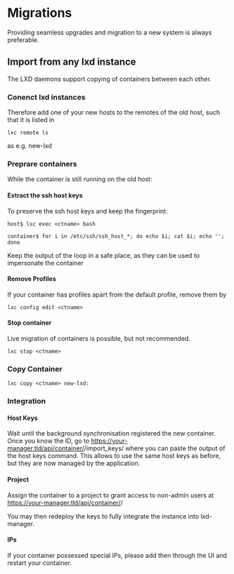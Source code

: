 # Migrations

Providing seamless upgrades and migration to a new system is always preferable.


## Import from any lxd instance

The LXD daemons support copying of containers between each other.

### Conenct lxd instances

Therefore add one of your new hosts to the remotes of the old host, such that it is listed in 

    lxc remote ls

as e.g. new-lxd

### Preprare containers

While the container is still running on the old host:

#### Extract the ssh host keys
To preserve the ssh host keys and keep the fingerprint:

    host$ lxc exec <ctname> bash
    
    container$ for i in /etc/ssh/ssh_host_*; do echo $i; cat $i; echo ''; done
    
Keep the output of the loop in a safe place, as they can be used to impersonate the container

#### Remove Profiles
If your container has profiles apart from the default profile, remove them by

    lxc config edit <ctname>
    
#### Stop container

Live migration of containers is possible, but not recommended. 
    
    lxc stop <ctname>
    
### Copy Container

    lxc copy <ctname> new-lxd:

### Integration

#### Host Keys
Wait until the background synchronisation registered the new container. Once you know the ID, go to
https://your-manager.tld/api/container/<ID>/import_keys/
where you can paste the output of the host keys command.
This allows to use the same host keys as before, but they are now managed by the application.

#### Project
Assign the container to a project to grant access to non-admin users at https://your-manager.tld/api/container/<ID>/ 

You may then redeploy the keys to fully integrate the instance into lxd-manager.

#### IPs
If your container possessed special IPs, please add then through the UI and restart your container. 